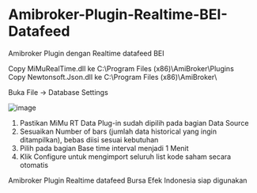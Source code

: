 # Amibroker-Plugin-Realtime-BEI-Datafeed
Amibroker Plugin dengan Realtime datafeed BEI

Copy MiMuRealTime.dll ke C:\Program Files (x86)\AmiBroker\Plugins\
Copy Newtonsoft.Json.dll ke C:\Program Files (x86)\AmiBroker\

Buka File -> Database Settings

![image](https://user-images.githubusercontent.com/62891924/124505978-e2194e00-ddf4-11eb-9bcd-57807cd4c90c.png)

1. Pastikan MiMu RT Data Plug-in sudah dipilih pada bagian Data Source
2. Sesuaikan Number of bars (jumlah data historical yang ingin ditampilkan), bebas diisi sesuai kebutuhan
3. Pilih pada bagian Base time interval menjadi 1 Menit
4. Klik Configure untuk mengimport seluruh list kode saham secara otomatis

Amibroker Plugin Realtime datafeed Bursa Efek Indonesia siap digunakan
